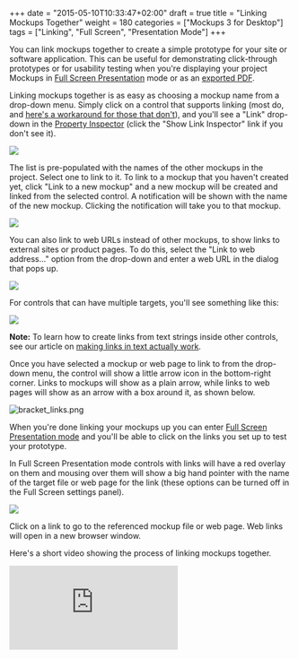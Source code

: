 +++
date = "2015-05-10T10:33:47+02:00"
draft = true
title = "Linking Mockups Together"
weight = 180
categories = ["Mockups 3 for Desktop"]
tags = ["Linking", "Full Screen", "Presentation Mode"]
+++

You can link mockups together to create a simple prototype for your site or software application. This can be useful for demonstrating click-through prototypes or for usability testing when you're displaying your project Mockups in [Full Screen Presentation](http://support.balsamiq.com/customer/portal/articles/111756) mode or as an [exported PDF](http://support.balsamiq.com/customer/portal/articles/111730#exportpdf).

Linking mockups together is as easy as choosing a mockup name from a drop-down menu. Simply click on a control that supports linking (most do, and [here's a workaround for those that don't](http://support.balsamiq.com/customer/portal/articles/117684)), and you'll see a "Link" drop-down in the [Property Inspector](http://support.balsamiq.com/customer/portal/articles/110114) (click the "Show Link Inspector" link if you don't see it).

![](http://media.balsamiq.com/img/support/docs/m4d/b3/link_inspector.png)

The list is pre-populated with the names of the other mockups in the project. Select one to link to it. To link to a mockup that you haven't created yet, click "Link to a new mockup" and a new mockup will be created and linked from the selected control. A notification will be shown with the name of the new mockup. Clicking the notification will take you to that mockup.

![](http://media.balsamiq.com/img/support/docs/m4d/b3/linktonewmockup.png)

You can also link to web URLs instead of other mockups, to show links to external sites or product pages. To do this, select the "Link to web address..." option from the drop-down and enter a web URL in the dialog that pops up.

![](http://media.balsamiq.com/img/support/docs/m4d/b3/linktourl.png)

For controls that can have multiple targets, you'll see something like this:

![](http://media.balsamiq.com/img/support/docs/m4d/b3/link_inspector_multi.png)

**Note:** To learn how to create links from text strings inside other controls, see our article on [making links in text actually work](http://support.balsamiq.com/customer/portal/articles/110121#linking).

Once you have selected a mockup or web page to link to from the drop-down menu, the control will show a little arrow icon in the bottom-right corner. Links to mockups will show as a plain arrow, while links to web pages will show as an arrow with a box around it, as shown below.

![bracket_links.png](http://media.balsamiq.com/img/support/docs/m4d/b3/bracket_links.png)

When you're done linking your mockups up you can enter [Full Screen Presentation mode](http://support.balsamiq.com/customer/portal/articles/111756) and you'll be able to click on the links you set up to test your prototype.

In Full Screen Presentation mode controls with links will have a red overlay on them and mousing over them will show a big hand pointer with the name of the target file or web page for the link (these options can be turned off in the Full Screen settings panel).

![](http://media.balsamiq.com/img/support/docs/m4d/b3/bighand.png)

Click on a link to go to the referenced mockup file or web page. Web links will open in a new browser window.

Here's a short video showing the process of linking mockups together.

<div class="video"><iframe allowfullscreen="" frameborder="0" src="http://www.youtube.com/embed/jn28_aeh5DU?rel=0"></iframe></div>